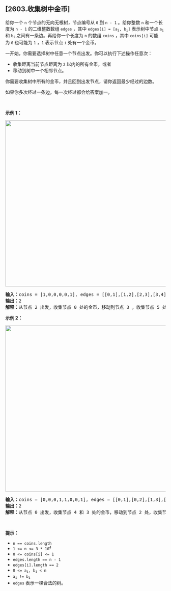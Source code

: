 ## [2603.收集树中金币]
<p>给你一个 <code>n</code>&nbsp;个节点的无向无根树，节点编号从&nbsp;<code>0</code>&nbsp;到&nbsp;<code>n - 1</code>&nbsp;。给你整数&nbsp;<code>n</code>&nbsp;和一个长度为 <code>n - 1</code>&nbsp;的二维整数数组 <code>edges</code>&nbsp;，其中&nbsp;<code>edges[i] = [a<sub>i</sub>, b<sub>i</sub>]</code>&nbsp;表示树中节点&nbsp;<code>a<sub>i</sub></code> 和&nbsp;<code>b<sub>i</sub></code>&nbsp;之间有一条边。再给你一个长度为 <code>n</code>&nbsp;的数组&nbsp;<code>coins</code>&nbsp;，其中&nbsp;<code>coins[i]</code> 可能为&nbsp;<code>0</code>&nbsp;也可能为&nbsp;<code>1</code>&nbsp;，<code>1</code>&nbsp;表示节点 <code>i</code>&nbsp;处有一个金币。</p>

<p>一开始，你需要选择树中任意一个节点出发。你可以执行下述操作任意次：</p>

<ul>
	<li>收集距离当前节点距离为 <code>2</code>&nbsp;以内的所有金币，或者</li>
	<li>移动到树中一个相邻节点。</li>
</ul>

<p>你需要收集树中所有的金币，并且回到出发节点，请你返回最少经过的边数。</p>

<p>如果你多次经过一条边，每一次经过都会给答案加一。</p>

<p>&nbsp;</p>

<p><strong>示例 1：</strong></p>

<p><img alt="" src="https://assets.leetcode.com/uploads/2023/03/01/graph-2.png" style="width: 522px; height: 522px;"></p>

<pre><b>输入：</b>coins = [1,0,0,0,0,1], edges = [[0,1],[1,2],[2,3],[3,4],[4,5]]
<b>输出：</b>2
<b>解释：</b>从节点 2 出发，收集节点 0 处的金币，移动到节点 3 ，收集节点 5 处的金币，然后移动回节点 2 。
</pre>

<p><strong>示例 2：</strong></p>

<p><img alt="" src="https://assets.leetcode.com/uploads/2023/03/02/graph-4.png" style="width: 522px; height: 522px;"></p>

<pre><b>输入：</b>coins = [0,0,0,1,1,0,0,1], edges = [[0,1],[0,2],[1,3],[1,4],[2,5],[5,6],[5,7]]
<b>输出：</b>2
<b>解释：</b>从节点 0 出发，收集节点 4 和 3 处的金币，移动到节点 2 处，收集节点 7 处的金币，移动回节点 0 。
</pre>

<p>&nbsp;</p>

<p><strong>提示：</strong></p>

<ul>
	<li><code>n == coins.length</code></li>
	<li><code>1 &lt;= n &lt;= 3 * 10<sup>4</sup></code></li>
	<li><code>0 &lt;= coins[i] &lt;= 1</code></li>
	<li><code>edges.length == n - 1</code></li>
	<li><code>edges[i].length == 2</code></li>
	<li><code>0 &lt;= a<sub>i</sub>, b<sub>i</sub> &lt; n</code></li>
	<li><code>a<sub>i</sub> != b<sub>i</sub></code></li>
	<li><code>edges</code>&nbsp;表示一棵合法的树。</li>
</ul>
